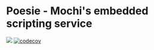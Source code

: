 # Poesie - Mochi's embedded scripting service

![](https://github.com/mochi-hpc/mochi-poesie/actions/workflows/test.yml/badge.svg?branch=main)
[![codecov](https://codecov.io/gh/mochi-hpc/mochi-poesie/branch/main/graph/badge.svg)](https://codecov.io/gh/mochi-hpc/mochi-poesie)
